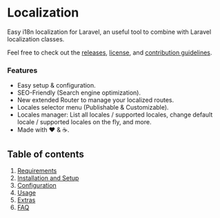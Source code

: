 # Localization

Easy i18n localization for Laravel, an useful tool to combine with Laravel localization classes.

Feel free to check out the [releases](https://github.com/ARCANEDEV/Localization/releases), [license](https://github.com/ARCANEDEV/Localization/blob/master/LICENSE.md), and [contribution guidelines](https://github.com/ARCANEDEV/Localization/blob/master/CONTRIBUTING.md).
  
### Features

  * Easy setup & configuration.
  * SEO-Friendly (Search engine optimization). 
  * New extended Router to manage your localized routes.
  * Locales selector menu (Publishable & Customizable).
  * Locales manager: List all locales / supported locales, change default locale / supported locales on the fly, and more.
  * Made with :heart: &amp; :coffee:.
  
## Table of contents

1. [Requirements](https://github.com/ARCANEDEV/Localization/wiki/1.-Requirements)
2. [Installation and Setup](https://github.com/ARCANEDEV/Localization/wiki/2.-Installation-and-Setup)
3. [Configuration](https://github.com/ARCANEDEV/Localization/wiki/3.-Configuration)
4. [Usage](https://github.com/ARCANEDEV/Localization/wiki/4.-Usage)
5. [Extras](https://github.com/ARCANEDEV/Localization/wiki/5.-Extras)
6. [FAQ](https://github.com/ARCANEDEV/Localization/wiki/6.-FAQ)
